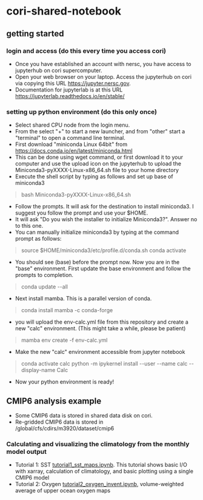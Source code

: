 # cori-shared-notebook
## getting started
### login and access (do this every time you access cori)
- Once you have established an account with nersc, you have access to jupyterhub on cori supercomputer. 
- Open your web browser on your laptop. Access the jupyterhub on cori via copying this URL https://jupyter.nersc.gov.  
- Documentation for jupyterlab is at this URL https://jupyterlab.readthedocs.io/en/stable/
### setting up python environment (do this only once)
- Select shared CPU node from the login menu.
- From the select "+" to start a new launcher, and from "other" start a "terminal" to open a command line terminal. 
- First download "miniconda Linux 64bit" from https://docs.conda.io/en/latest/miniconda.html 
- This can be done using wget command, or first download it to your computer and use the upload icon on the jupyterhub to upload the Miniconda3-pyXXXX-Linux-x86_64.sh file to your home directory
- Execute the shell script by typing as follows and set up base of miniconda3
> bash Miniconda3-pyXXXX-Linux-x86_64.sh
- Follow the prompts. It will ask for the destination to install miniconda3. I suggest you follow the prompt and use your $HOME.   
- It will ask "Do you wish the installer to initialize Miniconda3?". Answer no to this one. 
- You can manually initialize miniconda3 by typing at the command prompt as follows: 
> source $HOME/miniconda3/etc/profile.d/conda.sh
> conda activate
- You should see (base) before the prompt now. Now you are in the "base" environment. First update the base environment and follow the prompts to completion. 
> conda update --all
- Next install mamba. This is a parallel version of conda. 
> conda install mamba -c conda-forge
-  you will upload the env-calc.yml file from this repository and create a new "calc" environment. (This might take a while, please be patient)
> mamba env create -f env-calc.yml
- Make the new "calc" environment accessible from jupyter notebook
> conda activate calc
> python -m ipykernel install --user --name calc --display-name Calc
- Now your python environment is ready!
## CMIP6 analysis example
- Some CMIP6 data is stored in shared data disk on cori. 
- Re-gridded CMIP6 data is stored in /global/cfs/cdirs/m3920/dataset/cmip6
### Calculating and visualizing the climatology from the monthly model output
- Tutorial 1: SST [tutorial1_sst_maps.ipynb](https://github.com/takaito1/cori-shared-notebook/blob/main/tutorial1_sst_maps.ipynb). This tutorial shows basic I/O with xarray, calculation of climatology, and basic plotting using a single CMIP6 model
- Tutorial 2: Oxygen [tutorial2_oxygen_invent.ipynb](https://github.com/takaito1/cori-shared-notebook/blob/main/tutorial2_oxygen_invent.ipynb), volume-weighted average of upper ocean oxygen maps

